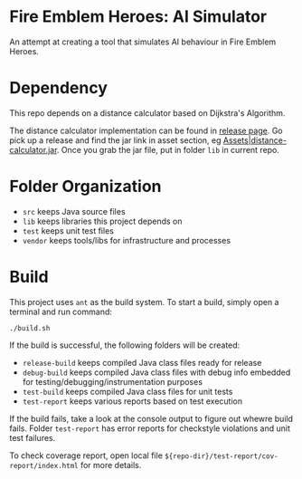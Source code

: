 # Fire Emblem Heroes: AI Simulator

An attempt at creating a tool that simulates AI behaviour in Fire Emblem Heroes.

# Dependency

This repo depends on a distance calculator based on Dijkstra's Algorithm.

The distance calculator implementation can be found in [release page](https://github.com/EachOneChew/Dijkstra-s-Algorithm-FEH/releases). Go pick up a release and find the jar link in asset section, eg [Assets|distance-calculator.jar](https://github.com/EachOneChew/Dijkstra-s-Algorithm-FEH/releases/download/v0.2-alpha/distance-calculator.jar). Once you grab the jar file, put in folder `lib` in current repo.

# Folder Organization

* `src` keeps Java source files
* `lib` keeps libraries this project depends on
* `test` keeps unit test files
* `vendor` keeps tools/libs for infrastructure and processes

# Build

This project uses `ant` as the build system. To start a build, simply open a terminal and run command:

```
./build.sh
```

If the build is successful, the following folders will be created:

* `release-build` keeps compiled Java class files ready for release
* `debug-build` keeps compiled Java class files with debug info embedded for testing/debugging/instrumentation purposes
* `test-build` keeps compiled Java class files for unit tests
* `test-report` keeps various reports based on test execution

If the build fails, take a look at the console output to figure out whewre build fails. Folder `test-report` has error reports for checkstyle violations and unit test failures.

To check coverage report, open local file `${repo-dir}/test-report/cov-report/index.html` for more details.